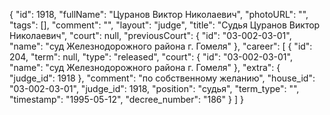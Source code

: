 {
    "id": 1918,
    "fullName": "Цуранов Виктор Николаевич",
    "photoURL": "",
    "tags": [],
    "comment": "",
    "layout": "judge",
    "title": "Судья Цуранов Виктор Николаевич",
    "court": null,
    "previousCourt": {
        "id": "03-002-03-01",
        "name": "суд Железнодорожного района г. Гомеля"
    },
    "career": [
        {
            "id": 204,
            "term": null,
            "type": "released",
            "court": {
                "id": "03-002-03-01",
                "name": "суд Железнодорожного района г. Гомеля"
            },
            "extra": {
                "judge_id": 1918
            },
            "comment": "по собственному желанию",
            "house_id": "03-002-03-01",
            "judge_id": 1918,
            "position": "судья",
            "term_type": "",
            "timestamp": "1995-05-12",
            "decree_number": "186"
        }
    ]
}